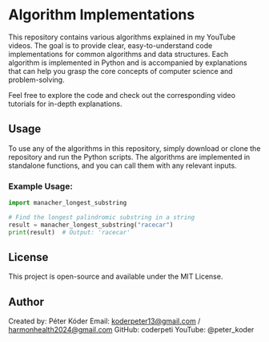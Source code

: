 # Algorithm Implementations

This repository contains various algorithms explained in my YouTube videos. The goal is to provide clear, easy-to-understand code implementations for common algorithms and data structures. Each algorithm is implemented in Python and is accompanied by explanations that can help you grasp the core concepts of computer science and problem-solving.

Feel free to explore the code and check out the corresponding video tutorials for in-depth explanations.

## Usage

To use any of the algorithms in this repository, simply download or clone the repository and run the Python scripts. The algorithms are implemented in standalone functions, and you can call them with any relevant inputs.

### Example Usage:

```python
import manacher_longest_substring

# Find the longest palindromic substring in a string
result = manacher_longest_substring("racecar")
print(result)  # Output: 'racecar'
```

## License

This project is open-source and available under the MIT License.

## Author

Created by: Péter Kóder
Email: koderpeter13@gmail.com / harmonhealth2024@gmail.com
GitHub: coderpeti
YouTube: @peter_koder
